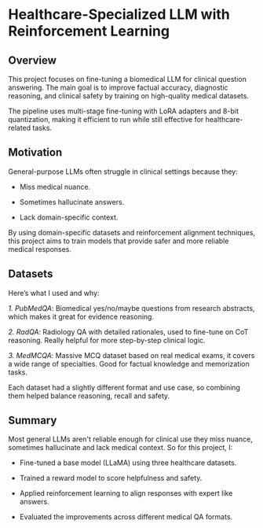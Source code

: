 # Healthcare-Specialized LLM with Reinforcement Learning

## Overview
This project focuses on fine-tuning a biomedical LLM for clinical question answering. The main goal is to improve factual accuracy, diagnostic reasoning, and clinical safety by training on high-quality medical datasets.

The pipeline uses multi-stage fine-tuning with LoRA adapters and 8-bit quantization, making it efficient to run while still effective for healthcare-related tasks.

## Motivation

General-purpose LLMs often struggle in clinical settings because they:

- Miss medical nuance.

- Sometimes hallucinate answers.

- Lack domain-specific context.

By using domain-specific datasets and reinforcement alignment techniques, this project aims to train models that provide safer and more reliable medical responses.

## Datasets
Here’s what I used and why:

_1. PubMedQA_: 
Biomedical yes/no/maybe questions from research abstracts, which makes it great for evidence reasoning.

_2. RadQA_: 
Radiology QA with detailed rationales, used to fine-tune on CoT reasoning. Really helpful for more step-by-step clinical logic.

_3. MedMCQA_: 
Massive MCQ dataset based on real medical exams, it covers a wide range of specialties. Good for factual knowledge and memorization tasks.

Each dataset had a slightly different format and use case, so combining them helped balance reasoning, recall and safety.

## Summary
Most general LLMs aren't reliable enough for clinical use they miss nuance, sometimes hallucinate and lack medical context. So for this project, I:

- Fine-tuned a base model (LLaMA) using three healthcare datasets.

- Trained a reward model to score helpfulness and safety.

- Applied reinforcement learning to align responses with expert like answers.

- Evaluated the improvements across different medical QA formats.
